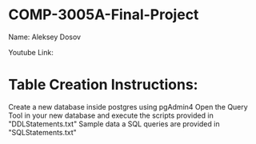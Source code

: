 # COMP-3005A-Final-Project

Name: Aleksey Dosov

Youtube Link:

# Table Creation Instructions: 
Create a new database inside postgres using pgAdmin4
Open the Query Tool in your new database and execute the scripts provided in "DDLStatements.txt"
Sample data a SQL queries are provided in "SQLStatements.txt"
